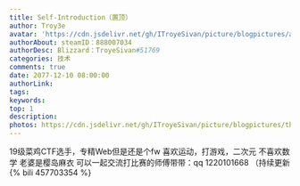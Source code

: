```yaml
---
title: Self-Introduction（置顶）
author: Troy3e
avatar: 'https://cdn.jsdelivr.net/gh/ITroyeSivan/picture/blogpictures/avatar.jpg'
authorAbout: steamID：888007034
authorDesc: Blizzard：TroyeSivan#51769
categories: 技术
comments: true
date: 2077-12-10 08:00:00
authorLink:
tags:
keywords:
top: 1
description:
photos: https://cdn.jsdelivr.net/gh/ITroyeSivan/picture/blogpictures/thumb-1920-994291.png
---
```

19级菜鸡CTF选手，专精Web但是还是个fw
喜欢运动，打游戏，二次元
不喜欢数学
老婆是樱岛麻衣
可以一起交流打比赛的师傅带带：qq 1220101668
（持续更新
{% bili 457703354 %}